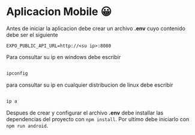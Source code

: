 # Aplicacion Mobile 😀

Antes de iniciar la aplicacion debe crear un archivo **.env** cuyo contenido debe ser el siguiente

```
EXPO_PUBLIC_API_URL=http://<su ip>:8080

```

Para consultar su ip en windows debe escribir

```sh

ipconfig

```

para consultar su ip en cualquier distribucion de linux debe escribir

```sh

ip a

```

Despues de crear y configurar el archivo **.env** debe installar las dependencias del proyecto con `npm install`. Por ultimo debe iniciarlo con `npm run android`.  